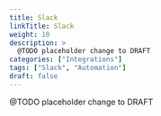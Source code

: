 ```yaml
---
title: Slack
linkTitle: Slack
weight: 10
description: >
  @TODO placeholder change to DRAFT
categories: ["Integrations"]
tags: ["Slack", "Automation"]
draft: false
---
```


 @TODO placeholder change to DRAFT